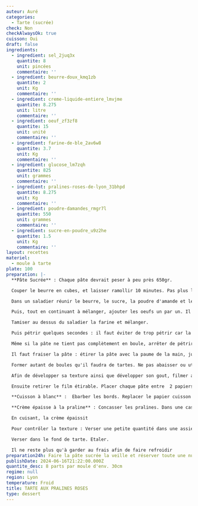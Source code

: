 ```yaml
---
auteur: Auré
categories:
  - Tarte (sucrée)
check: Non
checkAlwaysOk: true
cuisson: Oui
draft: false
ingredients:
  - ingredient: sel_2juq3x
    quantite: 8
    unit: pincées
    commentaire: ''
  - ingredient: beurre-doux_kmq1zb
    quantite: 2
    unit: Kg
    commentaire: ''
  - ingredient: creme-liquide-entiere_lmvjme
    quantite: 8.275
    unit: litre
    commentaire: ''
  - ingredient: oeuf_zf3zf8
    quantite: 15
    unit: unité
    commentaire: ''
  - ingredient: farine-de-ble_2av6w8
    quantite: 3.7
    unit: Kg
    commentaire: ''
  - ingredient: glucose_lm7zqh
    quantite: 825
    unit: grammes
    commentaire: ''
  - ingredient: pralines-roses-de-lyon_31bhpd
    quantite: 8.275
    unit: Kg
    commentaire: ''
  - ingredient: poudre-damandes_rmgr7l
    quantite: 550
    unit: grammes
    commentaire: ''
  - ingredient: sucre-en-poudre_u9z2he
    quantite: 1.5
    unit: Kg
    commentaire: ''
layout: recettes
materiel:
  - moule à tarte
plate: 100
preparation: |-
  **Pâte Sucrée** : Chaque pâte devrait peser à peu près 650gr.

  Couper le beurre en cubes, et laisser ramollir 10 minutes. Pas plus longtemps que 10 minutes car il doit rester un peu froid afin de bien sabler. Ne pas faire fondre le beurre !!

  Dans un saladier réunir le beurre, le sucre, la poudre d'amande et le sel et mélanger à la main (ou au robot patissier) pendant 1 minute.

  Puis, tout en continuant à mélanger, ajouter les oeufs un par un. Il ne faut absolument pas ajouter d'eau !! L'ajout d'eau "contracte" ou "rétrécit" la pâte pendant la cuisson !

  Tamiser au dessus du saladier la farine et mélanger.

  Puis pétrir quelques secondes : il faut éviter de trop pétrir car la pâte sera trop dure après cuisson. C'est une erreur de débutant de trop pétrir !

  Même si la pâte ne tient pas complètement en boule, arrêter de pétrir.

  Il faut fraiser la pâte : étirer la pâte avec la paume de la main, juste deux fois.

  Former autant de boules qu'il faudra de tartes. Ne pas abaisser ou utiliser cette pâte tout de suite, elle n'est pas prête !

  Afin de développer sa texture ainsi que développer son gout, filmer au contact avec un film alimentaire étirable et réserver la pâte au frais pendant au minimum 2 heures, idéalement une nuit. (meilleure tenue à la cuisson)

  Ensuite retirer le film étirable. Placer chaque pâte entre  2 papiers sulfurisés. Abaisser (étaler) au rouleau à pâtisserie.  Abaisser chaque pâte dans les moules préalablement beurré et fariner, piquer la pâte à coups de fourchette. laisser au frais pendant au moins 1h.

  **Cuisson à blanc** :  Ebarber les bords. Replacer le papier cuisson du dessus afin de d'y verser une quantité suffisante de pois chiche, haricots ou riz etc. Cuire environ 10 minutes entre 180 et 200°C. Lorsque les bords commencent à colorer ôter les poids et finir la cuisson encore quelques minutes à vide (jusqu'à coloration) et démouler délicatement.

  **Crème épaisse à la praline** : Concasser les pralines. Dans une casserole, placer la crème liquide entière, le glucose et les pralines roses. Cuire à feu faible/moyen, en remuant avec une spatule (qui pue pas l'oignon!!!). L'important est de cuire à feu doux, sans cesse de vanner (remuer), et de contrôler la température (env. 107°). En cas corriger la couleur et ajouter un peu de colorant comestible rouge pour une couleur plus prononcée.

  En cuisant, la crème épaissit

  Pour contrôler la texture : Verser une petite quantité dans une assiette, de mettre au frais, et de juger après 1 minute que la crème est assez épaisse (mais pas trop non plus). La texture idéale est assez épaisse (elle doit tenir et ne pas être liquide), mais pas trop prise non plus (sinon elle ne sera pas agréable à manger).

  Verser dans le fond de tarte. Etaler.

  Il ne reste plus qu'à garder au frais afin de faire refroidir
preparation24h: Faire la pâte sucrée la veille et réserver toute une nuit au frais.
publishDate: 2024-06-16T21:22:00.000Z
quantite_desc: 8 parts par moule d'env. 30cm
regime: null
region: Lyon
temperature: Froid
title: TARTE AUX PRALINES ROSES
type: dessert
---
```

